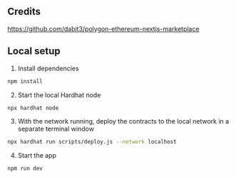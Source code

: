 ## Credits

https://github.com/dabit3/polygon-ethereum-nextjs-marketplace


## Local setup

1. Install dependencies 
```sh
npm install
```

2. Start the local Hardhat node

```sh
npx hardhat node
```

3. With the network running, deploy the contracts to the local network in a separate terminal window

```sh
npx hardhat run scripts/deploy.js --network localhost
```

4. Start the app

```
npm run dev
```